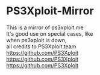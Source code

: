 # PS3Xploit-Mirror
This is a mirror of ps3xploit.me <br>
It's good use on special cases, like
<br> when ps3xploit is down, <br> all credits to PS3Xploit team 
<br> https://github.com/PS3Xploit
<br> https://github.com/PS3Xploit
<br> https://github.com/PS3Xploit
